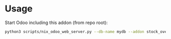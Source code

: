 # Usage

Start Odoo including this addon (from repo root):

```bash
python3 scripts/nix_odoo_web_server.py --db-name mydb --addon stock_override_procurement
```
